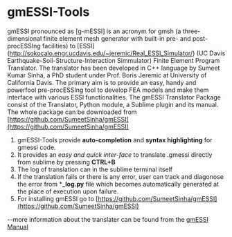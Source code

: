 # gmESSI-Tools

gmESSI pronounced as [g-mESSI] is an acronym for gmsh (a three-dimensional finite element mesh generator
with built-in pre- and post-procESSIng facilities) to [ESSI] (http://sokocalo.engr.ucdavis.edu/~jeremic/Real_ESSI_Simulator/) (UC Davis Earthquake-Soil-Structure-Interaction
Simmulator) Finite Element Program Translator. The translator has been developed in C++ language by
Sumeet Kumar Sinha, a PhD student under Prof. Boris Jeremic at University of California Davis. The primary
aim is to provide an easy, handy and powerfool pre-procESSIng tool to develop FEA models and make them
interface with various ESSI functionalities. The gmESSI Translator Package consist of the Translator, Python
module, a Sublime plugin and its manual. The whole package can be downloaded from [https://github.com/SumeetSinha/gmESSI](https://github.com/SumeetSinha/gmESSI)

1. gmESSI-Tools provide **auto-completion** and **syntax highlighting** for gmessi code.
3. It provides an *easy and quick inter-face* to translate .gmessi directly from sublime by pressing **CTRL+B**
5. The log of translation can in the sublime terminal itself
6. If the translation fails or there is any error, user can track and diagonose the error from ***_log.py** file  which becomes automatically generated at the place of execution upon failure.
4. For installing gmESSI go to [https://github.com/SumeetSinha/gmESSI](https://github.com/SumeetSinha/gmESSI)


--more information about the translater can be found from the [gmESSI Manual](https://github.com/SumeetSinha/gmESSI/blob/master/gmESSI_Manual.pdf)


